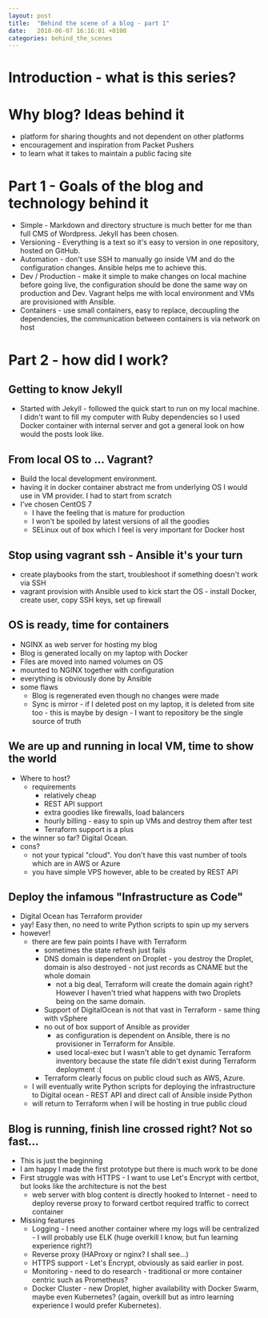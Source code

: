 ```yaml
---
layout: post
title:  "Behind the scene of a blog - part 1"
date:   2018-06-07 16:16:01 +0100
categories: behind_the_scenes
---
```


# Introduction - what is this series?

# Why blog? Ideas behind it

- platform for sharing thoughts and not dependent on other platforms
- encouragement and inspiration from Packet Pushers 
- to learn what it takes to maintain a public facing site

# Part 1 - Goals of the blog and technology behind it

- Simple - Markdown and directory structure is much better for me than full CMS of Wordpress. Jekyll has been chosen.
- Versioning - Everything is a text so it's easy to version in one repository, hosted on GitHub.
- Automation - don't use SSH to manually go inside VM and do the configuration changes. Ansible helps me to achieve this.
- Dev / Production - make it simple to make changes on local machine before going live, the configuration should be done the same way on production and Dev. Vagrant helps me with local environment and VMs are provisioned with Ansible.
- Containers - use small containers, easy to replace, decoupling the dependencies, the communication between containers is via network on host

# Part 2 - how did I work?

## Getting to know Jekyll
- Started with Jekyll - followed the quick start to run on my local machine. I didn't want to fill my computer with Ruby dependencies so I used Docker container with internal server and got a general look on how would the posts look like.

## From local OS to ... Vagrant?
- Build the local development environment.
- having it in docker container abstract me from underlying OS I would use in VM provider. I had to start from scratch
- I've chosen CentOS 7 
    - I have the feeling that is mature for production
    - I won't be spoiled by latest versions of all the goodies
    - SELinux out of box which I feel is very important for Docker host

## Stop using vagrant ssh - Ansible it's your turn
- create playbooks from the start, troubleshoot if something doesn't work via SSH
- vagrant provision with Ansible used to kick start the OS - install Docker, create user, copy SSH keys, set up firewall

## OS is ready, time for containers
- NGINX as web server for hosting my blog
- Blog is generated locally on my laptop with Docker
- Files are moved into named volumes on OS
- mounted to NGINX together with configuration
- everything is obviously done by Ansible
- some flaws
    - Blog is regenerated even though no changes were made
    - Sync is mirror - if I deleted post on my laptop, it is deleted from site too - this is maybe by design - I want to repository be the single source of truth

## We are up and running in local VM, time to show the world
- Where to host? 
    - requirements
        - relatively cheap
        - REST API support
        - extra goodies like firewalls, load balancers
        - hourly billing - easy to spin up VMs and destroy them after test
        - Terraform support is a plus
- the winner so far? Digital Ocean.
- cons?
    - not your typical "cloud". You don't have this vast number of tools which are in AWS or Azure
    - you have simple VPS however, able to be created by REST API

## Deploy the infamous "Infrastructure as Code"
- Digital Ocean has Terraform provider
- yay! Easy then, no need to write Python scripts to spin up my servers
- however!
    - there are few pain points I have with Terraform
        - sometimes the state refresh just fails
        - DNS domain is dependent on Droplet - you destroy the Droplet, domain is also destroyed - not just records as CNAME but the whole domain
            - not a big deal, Terraform will create the domain again right? However I haven't tried what happens with two Droplets being on the same domain. 
        - Support of DigitalOcean is not that vast in Terraform - same thing with vSphere
        - no out of box support of Ansible as provider
            - as configuration is dependent on Ansible, there is no provisioner in Terraform for Ansible.
            - used local-exec but I wasn't able to get dynamic Terraform inventory because the state file didn't exist during Terraform deployment :(
        - Terraform clearly focus on public cloud such as AWS, Azure.
    - I will eventually write Python scripts for deploying the infrastructure to Digital ocean - REST API and direct call of Ansible inside Python
    - will return to Terraform when I will be hosting in true public cloud

## Blog is running, finish line crossed right? Not so fast...
- This is just the beginning
- I am happy I made the first prototype but there is much work to be done
- First struggle was with HTTPS - I want to use Let's Encrypt with certbot, but looks like the architecture is not the best
    - web server with blog content is directly hooked to Internet - need to deploy reverse proxy to forward certbot required traffic to correct container
- Missing features
    - Logging - I need another container where my logs will be centralized - I will probably use ELK (huge overkill I know, but fun learning experience right?)
    - Reverse proxy (HAProxy or nginx? I shall see...)
    - HTTPS support - Let's Encrypt, obviously as said earlier in post.
    - Monitoring - need to do research - traditional or more container centric such as Prometheus?
    - Docker Cluster - new Droplet, higher availability with Docker Swarm, maybe even Kubernetes? (again, overkill but as intro learning experience I would prefer Kubernetes).
